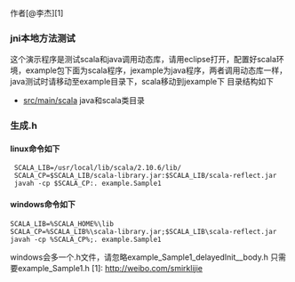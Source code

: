 作者[@李杰][1]
### jni本地方法测试
这个演示程序是测试scala和java调用动态库，请用eclipse打开，配置好scala环境，example包下面为scala程序，jexample为java程序，两者调用动态库一样，java测试时请移动至example目录下，scala移动到jexample下
目录结构如下
+ [src/main/scala](src/main/scala) java和scala类目录

### 生成.h
#### linux命令如下
```
 SCALA_LIB=/usr/local/lib/scala/2.10.6/lib/
 SCALA_CP=$SCALA_LIB/scala-library.jar:$SCALA_LIB/scala-reflect.jar
 javah -cp $SCALA_CP:. example.Sample1
```
#### windows命令如下
```
SCALA_LIB=%SCALA_HOME%\lib
SCALA_CP=%SCALA_LIB%\scala-library.jar;$SCALA_LIB\scala-reflect.jar
javah -cp %SCALA_CP%;. example.Sample1
```
windows会多一个.h文件，请忽略example_Sample1_delayedInit__body.h
只需要example_Sample1.h
[1]: http://weibo.com/smirklijie